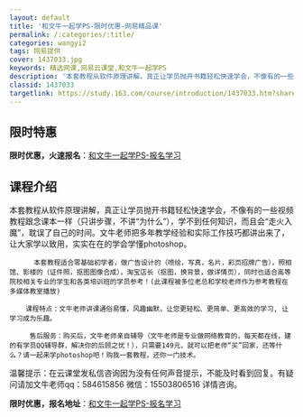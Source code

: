 ```yaml
---
layout: default
title: '和文牛一起学PS-限时优惠-网易精品课'
permalink: /:categories/:title/
categories: wangyi2
tags: 网易提供
cover: 1437033.jpg
keywords: 精选网课,网易云课堂,和文牛一起学PS
description: '本套教程从软件原理讲解，真正让学员抛开书籍轻松快速学会，不像有的一些视频教程跟念课本一样（只讲步骤，不讲“为什么”），学'
classid: 1437033
targetlink: https://study.163.com/course/introduction/1437033.htm?share=1&shareId=1025206652&utm_campaign=share&utm_medium=iphoneShare&utm_source=&utm_u=1025206652
---
```


## 限时特惠

**限时优惠，火速报名**：[和文牛一起学PS-报名学习](https://study.163.com/course/introduction/1437033.htm?share=1&shareId=1025206652&utm_campaign=share&utm_medium=iphoneShare&utm_source=&utm_u=1025206652)

## 课程介绍

本套教程从软件原理讲解，真正让学员抛开书籍轻松快速学会，不像有的一些视频教程跟念课本一样（只讲步骤，不讲“为什么”），学不到任何知识，而且会“走火入魔”，耽误了自己的时间。文牛老师把多年教学经验和实际工作技巧都讲出来了，让大家学以致用，实实在在的学会学懂photoshop。

          本套教程适合零基础初学者，做广告设计的（喷绘，写真，名片，彩页招牌广告），照相馆、影楼的（证件照，抠图图像合成），淘宝店长（抠图，换背景，做详情页），同时也适合高等院校相关专业的学生和各类培训班的学员参考！(此课程被多位老总和学校老师作为参考教程在多媒体教室播放)

        课程特点：文牛老师讲课通俗易懂，风趣幽默，让您更轻松、更简单、更高效的学习, 让学习成为乐趣。

         售后服务：购买后，文牛老师亲自辅导（文牛老师是专业做网络教育的，每天都在线，建的有学员QQ辅导群，解决你的后顾之忧！），只需要149元，就可以把老师“买”回家，还等什么？请一起来学photoshop吧！购我一套教程，还你一门技术。

  温馨提示：在云课堂发私信咨询因为没有任何声音提示，不能及时看到回复。有疑问请加文牛老师qq：584615856 微信：15503806516 详情咨询。

**限时优惠，报名地址**：[和文牛一起学PS-报名学习](https://study.163.com/course/introduction/1437033.htm?share=1&shareId=1025206652&utm_campaign=share&utm_medium=iphoneShare&utm_source=&utm_u=1025206652)

